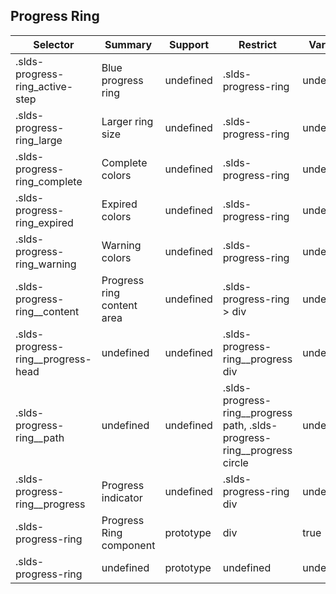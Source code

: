 

## Progress Ring

| Selector | Summary | Support | Restrict | Variant |
|-------|-------|-------|-------|-------|
| .slds-progress-ring_active-step | Blue progress ring | undefined | .slds-progress-ring | undefined |
| .slds-progress-ring_large | Larger ring size | undefined | .slds-progress-ring | undefined |
| .slds-progress-ring_complete | Complete colors | undefined | .slds-progress-ring | undefined |
| .slds-progress-ring_expired | Expired colors | undefined | .slds-progress-ring | undefined |
| .slds-progress-ring_warning | Warning colors | undefined | .slds-progress-ring | undefined |
| .slds-progress-ring__content | Progress ring content area | undefined | .slds-progress-ring > div | undefined |
| .slds-progress-ring__progress-head | undefined | undefined | .slds-progress-ring__progress div | undefined |
| .slds-progress-ring__path | undefined | undefined | .slds-progress-ring__progress path, .slds-progress-ring__progress circle | undefined |
| .slds-progress-ring__progress | Progress indicator | undefined | .slds-progress-ring div | undefined |
| .slds-progress-ring | Progress Ring component | prototype | div | true |
| .slds-progress-ring | undefined | prototype | undefined | undefined |